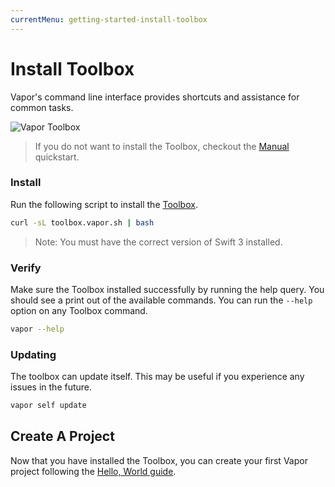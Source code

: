 ```yaml
---
currentMenu: getting-started-install-toolbox
---
```


# Install Toolbox

Vapor's command line interface provides shortcuts and assistance for common tasks.

![Vapor Toolbox](https://cloud.githubusercontent.com/assets/1342803/17454691/97e549e2-5b6d-11e6-979a-f0cd6b6f1b0a.png)

> If you do not want to install the Toolbox, checkout the [Manual](manual.md) quickstart.

### Install

Run the following script to install the [Toolbox](https://github.com/vapor/toolbox).

```sh
curl -sL toolbox.vapor.sh | bash
```

> Note: You must have the correct version of Swift 3 installed.

### Verify

Make sure the Toolbox installed successfully by running the help query. You should see a print out of the available commands. You can run the `--help` option on any Toolbox command.

```sh
vapor --help
```

### Updating

The toolbox can update itself. This may be useful if you experience any issues in the future.

```sh
vapor self update
```

## Create A Project

Now that you have installed the Toolbox, you can create your first Vapor project following the [Hello, World guide](hello-world.md).